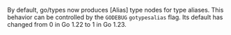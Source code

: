 <!-- CL 577715, CL 579076 -->
By default, go/types now produces [Alias] type nodes for type aliases.
This behavior can be controlled by the `GODEBUG` `gotypesalias` flag.
Its default has changed from 0 in Go 1.22 to 1 in Go 1.23.
